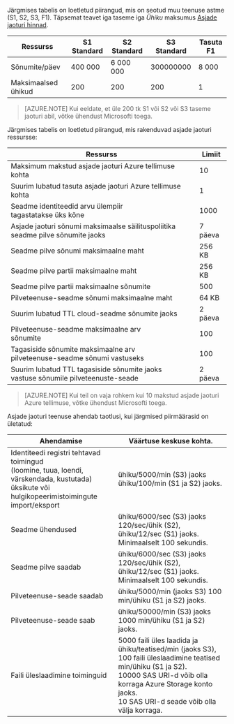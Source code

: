 Järgmises tabelis on loetletud piirangud, mis on seotud muu teenuse astme (S1, S2, S3, F1). Täpsemat teavet iga taseme iga *Ühiku* maksumus [Asjade jaoturi hinnad](https://azure.microsoft.com/pricing/details/iot-hub/).

| Ressurss | S1 Standard | S2 Standard | S3 Standard | Tasuta F1 |
| -------- | ----------- | ----------- | ----------- | ------- |
| Sõnumite/päev | 400 000 | 6 000 000   | 300000000 | 8 000   |
| Maksimaalsed ühikud | 200    | 200         | 200         | 1       |

> [AZURE.NOTE] Kui eeldate, et üle 200 tk S1 või S2 või S3 taseme jaoturi abil, võtke ühendust Microsofti toega.

Järgmises tabelis on loetletud piirangud, mis rakenduvad asjade jaoturi ressursse:

| Ressurss | Limiit |
| -------- | ----- |
| Maksimum makstud asjade jaoturi Azure tellimuse kohta | 10 |
| Suurim lubatud tasuta asjade jaoturi Azure tellimuse kohta | 1 |
| Seadme identiteedid arvu ülempiir<br/>  tagastatakse üks kõne | 1000 |
| Asjade jaoturi sõnumi maksimaalse säilituspoliitika seadme pilve sõnumite jaoks | 7 päeva |
| Seadme pilve sõnumi maksimaalne maht | 256 KB |
| Seadme pilve partii maksimaalne maht | 256 KB |
| Seadme pilve partii maksimaalne sõnumite | 500 |
| Pilveteenuse-seadme sõnumi maksimaalne maht | 64 KB |
| Suurim lubatud TTL cloud-seadme sõnumite jaoks | 2 päeva |
| Pilveteenuse-seadme maksimaalne arv <br/> sõnumite | 100 |
| Tagasiside sõnumite maksimaalne arv <br/> pilveteenuse-seadme sõnumi vastuseks | 100 |
| Suurim lubatud TTL tagasiside sõnumite jaoks <br/> vastuse sõnumile pilveteenuste-seade | 2 päeva |

> [AZURE.NOTE] Kui teil on vaja rohkem kui 10 makstud asjade jaoturi Azure tellimuse, võtke ühendust Microsofti toega.

Asjade jaoturi teenuse ahendab taotlusi, kui järgmised piirmäärasid on ületatud:

| Ahendamise | Väärtuse keskuse kohta. |
| -------- | ------------- |
| Identiteedi registri tehtavad toimingud <br/> (loomine, tuua, loendi, värskendada, kustutada) <br/> üksikute või hulgikopeerimistoimingute import/eksport | ühiku/5000/min (S3) jaoks <br/> ühiku/100/min (S1 ja S2) jaoks. |
| Seadme ühendused | ühiku/6000/sec (S3) jaoks 120/sec/ühik (S2), ühiku/12/sec (S1) jaoks. <br/>Minimaalselt 100 sekundis. |
| Seadme pilve saadab | ühiku/6000/sec (S3) jaoks 120/sec/ühik (S2), ühiku/12/sec (S1) jaoks. <br/>Minimaalselt 100 sekundis. |
| Pilveteenuse-seade saadab | ühiku/5000/min (jaoks S3) 100 min/ühiku (S1 ja S2) jaoks. |
| Pilveteenuse-seade saab | ühiku/50000/min (S3) jaoks 1000 min/ühiku (S1 ja S2) jaoks. |
| Faili üleslaadimine toiminguid | 5000 faili üles laadida ja ühiku/teatised/min (jaoks S3), 100 faili üleslaadimine teatised min/ühiku (S1 ja S2). <br/> 10000 SAS URI-d võib olla korraga Azure Storage konto jaoks.<br/> 10 SAS URI-d seade võib olla välja korraga. |

